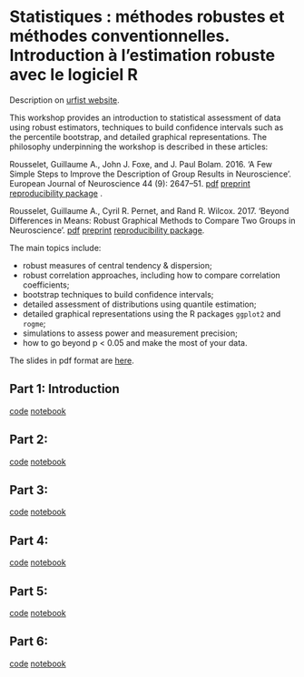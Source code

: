 # Statistiques : méthodes robustes et méthodes conventionnelles. Introduction à l’estimation robuste avec le logiciel R

Description on [urfist website](https://sygefor.reseau-urfist.fr/#/training/7680/8489/b22511377f9a12f2c227ef2628933a3d).

This workshop provides an introduction to statistical assessment of data using robust estimators, techniques to build confidence intervals such as the percentile bootstrap, and detailed graphical representations. The philosophy underpinning the workshop is described in these articles:

Rousselet, Guillaume A., John J. Foxe, and J. Paul Bolam. 2016. ‘A Few Simple Steps to Improve the Description of Group Results in Neuroscience’. European Journal of Neuroscience 44 (9): 2647–51. [pdf](https://doi.org/10.1111/ejn.13400) [preprint]() [reproducibility package]() .

Rousselet, Guillaume A., Cyril R. Pernet, and Rand R. Wilcox. 2017. ‘Beyond Differences in Means: Robust Graphical Methods to Compare Two Groups in Neuroscience’. [pdf]() [preprint](https://doi.org/10.1101/121079) [reproducibility package]().

The main topics include:

- robust measures of central tendency & dispersion;
- robust correlation approaches, including how to compare correlation coefficients;
- bootstrap techniques to build confidence intervals;
- detailed assessment of distributions using quantile estimation;
- detailed graphical representations using the R packages `ggplot2` and `rogme`;
- simulations to assess power and measurement precision;
- how to go beyond p < 0.05 and make the most of your data.

The slides in pdf format are [here]().

## Part 1: Introduction 
[code]()
[notebook]()

## Part 2: 
[code]()
[notebook]()

## Part 3: 
[code]()
[notebook]()

## Part 4: 
[code]()
[notebook]()

## Part 5: 
[code]()
[notebook]()

## Part 6: 
[code]()
[notebook]()

